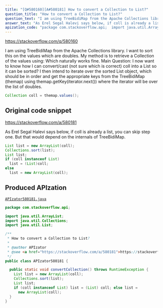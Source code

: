 ```yaml
---
title: "[Q#580160][A#580181] How to convert a Collection to List?"
question_title: "How to convert a Collection to List?"
question_text: "I am using TreeBidiMap from the Apache Collections library. I want to sort this on the values which are doubles. My method is to retrieve a Collection of the values using: Which naturally works fine. Main Question: I now want to know how I can convert/cast (not sure which is correct) coll into a List so it can be sorted? I then intend to iterate over the sorted List object, which should be in order and get the appropriate keys from the TreeBidiMap (themap) using themap.getKey(iterator.next()) where the iterator will be over the list of doubles."
answer_text: "As Erel Segal Halevi says below, if coll is already a list, you can skip step one.  But that would depend on the internals of TreeBidiMap."
apization_code: "package com.stackoverflow.api;  import java.util.ArrayList; import java.util.Collections; import java.util.List;  /**  * How to convert a Collection to List?  *  * @author APIzator  * @see <a href=\"https://stackoverflow.com/a/580181\">https://stackoverflow.com/a/580181</a>  */ public class APIzator580181 {    public static void convertCollection() throws RuntimeException {     List list = new ArrayList(coll);     Collections.sort(list);     List list;     if (coll instanceof List) list = (List) coll; else list =       new ArrayList(coll);   } }"
---
```


https://stackoverflow.com/q/580160

I am using TreeBidiMap from the Apache Collections library. I want to sort this on the values which are doubles.
My method is to retrieve a Collection of the values using:
Which naturally works fine.
Main Question: I now want to know how I can convert/cast (not sure which is correct) coll into a List so it can be sorted?
I then intend to iterate over the sorted List object, which should be in order and get the appropriate keys from the TreeBidiMap (themap) using themap.getKey(iterator.next()) where the iterator will be over the list of doubles.


```java
Collection coll = themap.values();
```


## Original code snippet

https://stackoverflow.com/a/580181

As Erel Segal Halevi says below, if coll is already a list, you can skip step one.  But that would depend on the internals of TreeBidiMap.

```java
List list = new ArrayList(coll);
Collections.sort(list);
List list;
if (coll instanceof List)
  list = (List)coll;
else
  list = new ArrayList(coll);
```

## Produced APIzation

[`APIzator580181.java`](https://github.com/pasqualesalza/apization-temp-data/raw/master/apizations/java/APIzator580181.java)

```java
package com.stackoverflow.api;

import java.util.ArrayList;
import java.util.Collections;
import java.util.List;

/**
 * How to convert a Collection to List?
 *
 * @author APIzator
 * @see <a href="https://stackoverflow.com/a/580181">https://stackoverflow.com/a/580181</a>
 */
public class APIzator580181 {

  public static void convertCollection() throws RuntimeException {
    List list = new ArrayList(coll);
    Collections.sort(list);
    List list;
    if (coll instanceof List) list = (List) coll; else list =
      new ArrayList(coll);
  }
}

```
